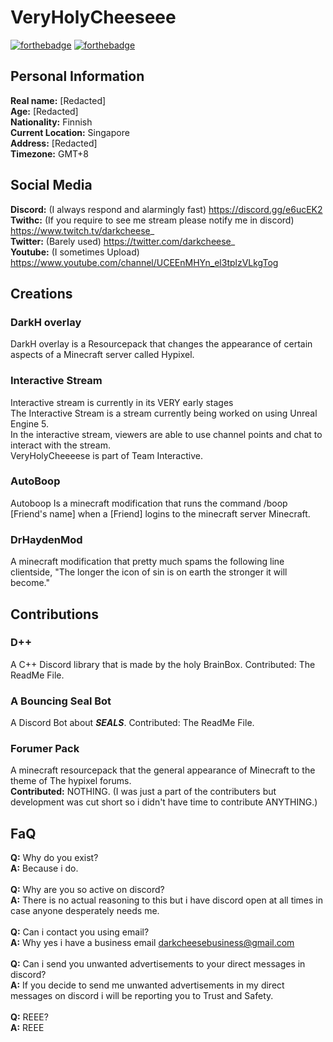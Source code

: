 # VeryHolyCheeseee
[![forthebadge](https://forthebadge.com/images/badges/powered-by-netflix.svg)](https://forthebadge.com)
[![forthebadge](https://raw.githubusercontent.com/SirObby/SirObby/main/balance-0%E2%82%AC.svg)](https://forthebadge.com)
## Personal Information
**Real name:** [Redacted]\
**Age:** [Redacted]\
**Nationality:** Finnish\
**Current Location:** Singapore\
**Address:** [Redacted]\
**Timezone:** GMT+8
## Social Media
**Discord:** (I always respond and alarmingly fast) https://discord.gg/e6ucEK2 \
**Twithc:** (If you require to see me stream please notify me in discord) https://www.twitch.tv/darkcheese_ \
**Twitter:** (Barely used) https://twitter.com/darkcheese_ \
**Youtube:** (I sometimes Upload) https://www.youtube.com/channel/UCEEnMHYn_el3tplzVLkgTog
## Creations
### DarkH overlay
DarkH overlay is a Resourcepack that changes the appearance of certain aspects of a Minecraft server called Hypixel.
### Interactive Stream
Interactive stream is currently in its VERY early stages\
The Interactive Stream is a stream currently being worked on using Unreal Engine 5.\
In the interactive stream, viewers are able to use channel points and chat to interact with the stream.\
VeryHolyCheeeese is part of Team Interactive.
### AutoBoop
Autoboop Is a minecraft modification that runs the command /boop [Friend's name] when a [Friend] logins to the minecraft server Minecraft.
### DrHaydenMod
A minecraft modification that pretty much spams the following line clientside, "The longer the icon of sin is on earth the stronger it will become."
## Contributions
### D++
A C++ Discord library that is made by the holy BrainBox.
Contributed: The ReadMe File.
### A Bouncing Seal Bot
A Discord Bot about ***SEALS***.
Contributed: The ReadMe File.
### Forumer Pack
A minecraft resourcepack that the general appearance of Minecraft to the theme of The hypixel forums.\
**Contributed:** NOTHING. (I was just a part of the contributers but development was cut short so i didn't have time to contribute ANYTHING.)
## FaQ
**Q:** Why do you exist?\
**A:** Because i do.\
\
**Q:** Why are you so active on discord?\
**A:** There is no actual reasoning to this but i have discord open at all times in case anyone desperately needs me.\
\
**Q:** Can i contact you using email?\
**A:** Why yes i have a business email darkcheesebusiness@gmail.com\
\
**Q:** Can i send you unwanted advertisements to your direct messages in discord?\
**A:** If you decide to send me unwanted advertisements in my direct messages on discord i will be reporting you to Trust and Safety.\
\
**Q:** REEE?\
**A:** REEE
